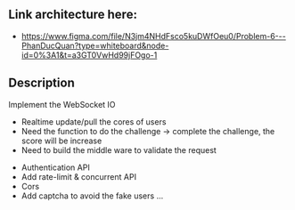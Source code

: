 ## Link architecture here: 
- https://www.figma.com/file/N3jm4NHdFsco5kuDWfOeu0/Problem-6---PhanDucQuan?type=whiteboard&node-id=0%3A1&t=a3GT0VwHd99jFOgo-1

## Description

Implement the WebSocket IO 
- Realtime update/pull the cores of users
- Need the function to do the challenge -> complete the challenge, the score will be increase
- Need to build the middle ware to validate the request
 + Authentication API
 + Add rate-limit & concurrent API
 + Cors
 + Add captcha to avoid the fake users
 ...